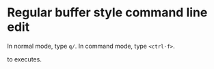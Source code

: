 # Regular buffer style command line edit

In normal mode, type `q/`.
In command mode, type `<ctrl-f>`.

<CR> to executes.
